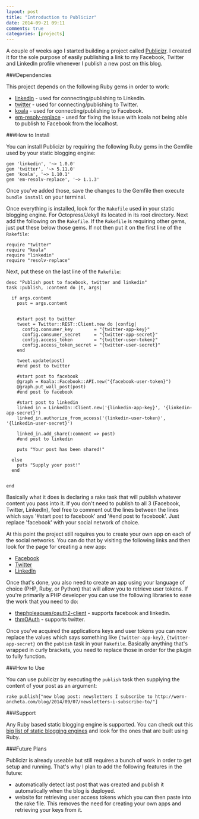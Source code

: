 ```yaml
---
layout: post
title: "Introduction to Publicizr"
date: 2014-09-21 09:11
comments: true
categories: [projects]
---
```


A couple of weeks ago I started building a project called [Publicizr](https://github.com/anchetaWern/publicizr). I created it for the sole purpose of easily publishing a link to my Facebook, Twitter and LinkedIn profile whenever I publish a new post on this blog.

###Dependencies

This project depends on the following Ruby gems in order to work:

- [linkedin](https://github.com/hexgnu/linkedin) - used for connecting/publishing to Linkedin.
- [twitter](https://github.com/sferik/twitter) - used for connecting/publishing to Twitter.
- [koala](https://github.com/arsduo/koala) - used for connecting/publishing to Facebook.
- [em-resolv-replace](https://github.com/mperham/em-resolv-replace) - used for fixing the issue with koala not being able to publish to Facebook from the localhost.

###How to Install

You can install Publicizr by requiring the following Ruby gems in the Gemfile used by your static blogging engine:

```
gem 'linkedin', '~> 1.0.0'
gem 'twitter', '~> 5.11.0'
gem 'koala', '~> 1.10.1'
gem 'em-resolv-replace', '~> 1.1.3'
```

Once you've added those, save the changes to the Gemfile then execute `bundle install` on your terminal.

Once everything is installed, look for the `Rakefile` used in your static blogging engine. For Octopress/Jekyll its located in its root directory. Next add the following on the `Rakefile`. If the `Rakefile` is requiring other gems, just put these below those gems. If not then put it on the first line of the `Rakefile`:

```
require "twitter"
require "koala"
require "linkedin"
require "resolv-replace"
```

Next, put these on the last line of the `Rakefile`:

```
desc "Publish post to facebook, twitter and linkedin"
task :publish, :content do |t, args|

  if args.content
    post = args.content


    #start post to twitter
    tweet = Twitter::REST::Client.new do |config|
      config.consumer_key        = "{twitter-app-key}"
      config.consumer_secret     = "{twitter-app-secret}"
      config.access_token        = "{twitter-user-token}"
      config.access_token_secret = "{twitter-user-secret}"
    end

    tweet.update(post)
    #end post to twitter

    #start post to facebook
    @graph = Koala::Facebook::API.new("{facebook-user-token}")
    @graph.put_wall_post(post)
    #end post to facebook

    #start post to linkedin
    linked_in = LinkedIn::Client.new('{linkedin-app-key}', '{linkedin-app-secret}')
    linked_in.authorize_from_access('{linkedin-user-token}', '{linkedin-user-secret}')

    linked_in.add_share(:comment => post)
    #end post to linkedin

    puts "Your post has been shared!"

  else
    puts "Supply your post!"
  end


end
```

Basically what it does is declaring a rake task that will publish whatever content you pass into it. If you don't need to publish to all 3 (Facebook, Twitter, LinkedIn), feel free to comment out the lines between the lines which says '#start post to facebook' and '#end post to facebook'. Just replace 'facebook' with your social network of choice.

At this point the project still requires you to create your own app on each of the social networks. You can do that by visiting the following links and then look for the page for creating a new app:

- [Facebook](https://developers.facebook.com/)
- [Twitter](https://dev.twitter.com/)
- [LinkedIn](https://developer.linkedin.com/)

Once that's done, you also need to create an app using your language of choice (PHP, Ruby, or Python) that will allow you to retrieve user tokens. If you're primarily a PHP developer you can use the following libraries to ease the work that you need to do:

- [thephpleagues/oauth2-client](https://github.com/thephpleague/oauth2-client) - supports facebook and linkedin.
- [thmOAuth](https://github.com/themattharris/tmhOAuth) - supports twitter.

Once you've acquired the applications keys and user tokens you can now replace the values which says something like `{twitter-app-key}`, `{twitter-app-secret}` on the `publish` task in your `Rakefile`. Basically anything that's wrapped in curly brackets, you need to replace those in order for the plugin to fully function.

###How to Use

You can use publicizr by executing the `publish` task then supplying the content of your post as an argument:

```
rake publish["new blog post: newsletters I subscribe to http://wern-ancheta.com/blog/2014/09/07/newsletters-i-subscribe-to/"]
```

###Support

Any Ruby based static blogging engine is supported. You can check out this [big list of static blogging engines](http://blog.iwantmyname.com/2014/05/the-updated-big-list-of-static-website-generators-for-your-site-blog-or-wiki.html) and look for the ones that are built using Ruby.

###Future Plans

Publicizr is already useable but still requires a bunch of work in order to get setup and running. That's why I plan to add the following features in the future:

- automatically detect last post that was created and publish it automatically when the blog is deployed.
- website for retrieving user access tokens which you can then paste into the rake file. This removes the need for creating your own apps and retrieving your keys from it.